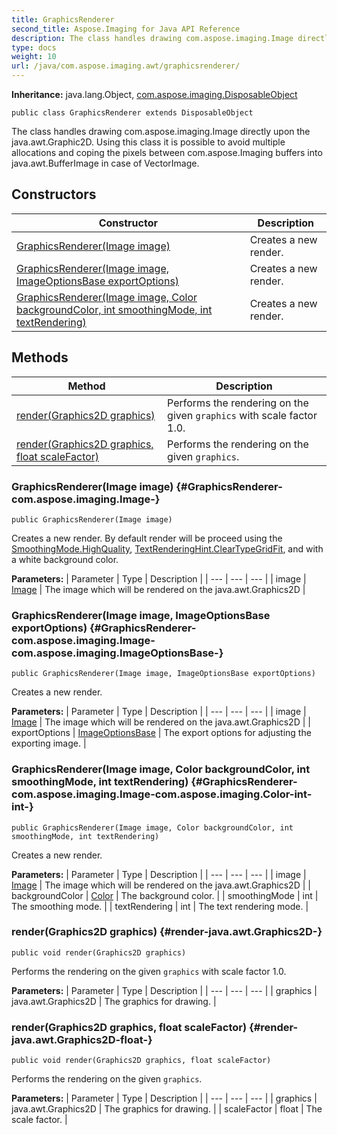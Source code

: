 ```yaml
---
title: GraphicsRenderer
second_title: Aspose.Imaging for Java API Reference
description: The class handles drawing com.aspose.imaging.Image directly upon the java.awt.Graphic2D.
type: docs
weight: 10
url: /java/com.aspose.imaging.awt/graphicsrenderer/
---
```

**Inheritance:**
java.lang.Object, [com.aspose.imaging.DisposableObject](../../com.aspose.imaging/disposableobject)
```
public class GraphicsRenderer extends DisposableObject
```

The class handles drawing com.aspose.imaging.Image directly upon the java.awt.Graphic2D. Using this class it is possible to avoid multiple allocations and coping the pixels between com.aspose.Imaging buffers into java.awt.BufferImage in case of VectorImage.
## Constructors

| Constructor | Description |
| --- | --- |
| [GraphicsRenderer(Image image)](#GraphicsRenderer-com.aspose.imaging.Image-) | Creates a new render. |
| [GraphicsRenderer(Image image, ImageOptionsBase exportOptions)](#GraphicsRenderer-com.aspose.imaging.Image-com.aspose.imaging.ImageOptionsBase-) | Creates a new render. |
| [GraphicsRenderer(Image image, Color backgroundColor, int smoothingMode, int textRendering)](#GraphicsRenderer-com.aspose.imaging.Image-com.aspose.imaging.Color-int-int-) | Creates a new render. |
## Methods

| Method | Description |
| --- | --- |
| [render(Graphics2D graphics)](#render-java.awt.Graphics2D-) | Performs the rendering on the given `graphics` with scale factor 1.0. |
| [render(Graphics2D graphics, float scaleFactor)](#render-java.awt.Graphics2D-float-) | Performs the rendering on the given `graphics`. |
### GraphicsRenderer(Image image) {#GraphicsRenderer-com.aspose.imaging.Image-}
```
public GraphicsRenderer(Image image)
```


Creates a new render. By default render will be proceed using the [SmoothingMode.HighQuality](../../com.aspose.imaging/smoothingmode\#HighQuality), [TextRenderingHint.ClearTypeGridFit](../../com.aspose.imaging/textrenderinghint\#ClearTypeGridFit), and with a white background color.

**Parameters:**
| Parameter | Type | Description |
| --- | --- | --- |
| image | [Image](../../com.aspose.imaging/image) | The image which will be rendered on the java.awt.Graphics2D |

### GraphicsRenderer(Image image, ImageOptionsBase exportOptions) {#GraphicsRenderer-com.aspose.imaging.Image-com.aspose.imaging.ImageOptionsBase-}
```
public GraphicsRenderer(Image image, ImageOptionsBase exportOptions)
```


Creates a new render.

**Parameters:**
| Parameter | Type | Description |
| --- | --- | --- |
| image | [Image](../../com.aspose.imaging/image) | The image which will be rendered on the java.awt.Graphics2D |
| exportOptions | [ImageOptionsBase](../../com.aspose.imaging/imageoptionsbase) | The export options for adjusting the exporting image. |

### GraphicsRenderer(Image image, Color backgroundColor, int smoothingMode, int textRendering) {#GraphicsRenderer-com.aspose.imaging.Image-com.aspose.imaging.Color-int-int-}
```
public GraphicsRenderer(Image image, Color backgroundColor, int smoothingMode, int textRendering)
```


Creates a new render.

**Parameters:**
| Parameter | Type | Description |
| --- | --- | --- |
| image | [Image](../../com.aspose.imaging/image) | The image which will be rendered on the java.awt.Graphics2D |
| backgroundColor | [Color](../../com.aspose.imaging/color) | The background color. |
| smoothingMode | int | The smoothing mode. |
| textRendering | int | The text rendering mode. |

### render(Graphics2D graphics) {#render-java.awt.Graphics2D-}
```
public void render(Graphics2D graphics)
```


Performs the rendering on the given `graphics` with scale factor 1.0.

**Parameters:**
| Parameter | Type | Description |
| --- | --- | --- |
| graphics | java.awt.Graphics2D | The graphics for drawing. |

### render(Graphics2D graphics, float scaleFactor) {#render-java.awt.Graphics2D-float-}
```
public void render(Graphics2D graphics, float scaleFactor)
```


Performs the rendering on the given `graphics`.

**Parameters:**
| Parameter | Type | Description |
| --- | --- | --- |
| graphics | java.awt.Graphics2D | The graphics for drawing. |
| scaleFactor | float | The scale factor. |

